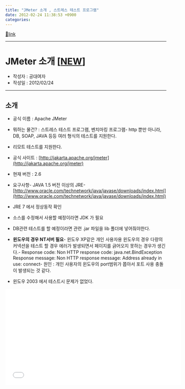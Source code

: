 ```yaml
---
title: "JMeter 소개 , 스트레스 테스트 프로그램"
date: 2012-02-24 11:38:53 +0900
categories: 
---
```

[🔗link](http://www.mins01.com/mh/tech/read/760)
***


JMeter 소개 [[NEW](http://www.mins01.com/web_work/doc/jmeter/jmeter.html)]
========================================================================

- 작성자 : 공대여자
- 작성일 : 2012/02/24

- - - - - -

소개
--

- 공식 이름 : Apache JMeter
- 뭐하는 물건? : 스트레스 테스트 프로그램, 벤치마킹 프로그램- http 뿐만 아니라, DB, SOAP, JAVA 등등 여러 형식의 테스트를 지원한다.
- 리모트 테스트를 지원한다.


- 공식 사이트 : [http://jakarta.apache.org/jmeter](http://jakarta.apache.org/jmeter)
- 현재 버전 : 2.6
- 요구사항- JAVA 1.5 버전 이상의 JRE- [http://www.oracle.com/technetwork/java/javase/downloads/index.html](http://www.oracle.com/technetwork/java/javase/downloads/index.html)
- JRE 7 에서 정상동작 확인


- 소스를 수정해서 사용할 예정이라면 JDK 가 필요
- DB관련 테스트를 할 예정이라면 관련 .jar 파일을 lib 폴더에 넣어줘야한다.
- **윈도우의 경우 NT서버 필요**- 윈도우 XP같은 개인 사용자용 윈도우의 경우 다량의 커넥션을 테스트 할 경우 에러가 발생되면서 페이지를 긁어오지 못하는 경우가 생긴다.- Response code: Non HTTP response code: java.net.BindException  
Response message: Non HTTP response message: Address already in use: connect- 원인 : 개인 사용자의 윈도우의 port범위가 쫍아서 포트 사용 충돌이 발생되는 것 같다.




- 윈도우 2003 에서 테스트시 문제가 없었다.





  
<iframe frameborder="0" height="300" src="/web_work/doc/jmeter/jmeter.html" width="550"></iframe>
